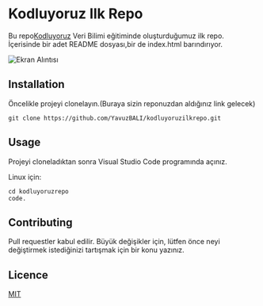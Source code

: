 # Kodluyoruz Ilk Repo

Bu repo[Kodluyoruz](https://www.kodluyoruz.org) Veri Bilimi eğitiminde oluşturduğumuz ilk repo. İçerisinde bir adet README dosyası,bir de index.html barındırıyor.

![Ekran Alıntısı](https://user-images.githubusercontent.com/84620286/136594212-488c3341-f023-40db-8068-80e393e2c5e6.PNG)


## Installation

Öncelikle projeyi clonelayın.(Buraya sizin reponuzdan aldığınız link gelecek)

```
git clone https://github.com/YavuzBALI/kodluyoruzilkrepo.git
```

## Usage

Projeyi cloneladıktan sonra Visual Studio Code programında açınız.

Linux için:

```
cd kodluyoruzrepo
code.

```
## Contributing

Pull requestler kabul edilir. Büyük değişikler için, lütfen önce neyi değiştirmek istediğinizi tartışmak için bir konu yazınız.

## Licence

[MIT](https://choosealicense.com/licenses/mit/)
